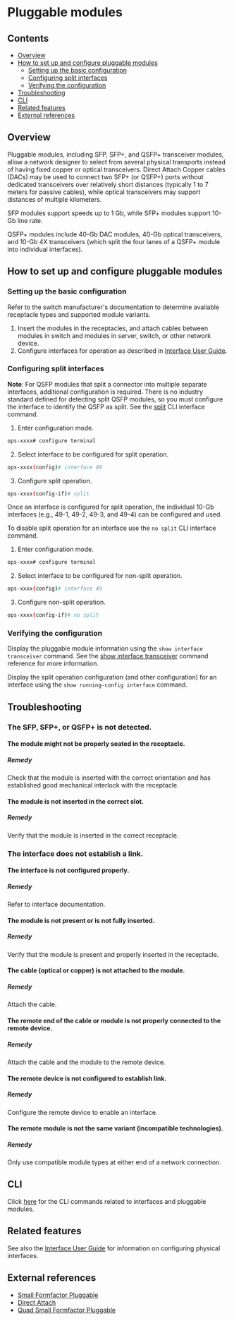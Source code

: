 
# Pluggable modules

## Contents

- [Overview](#overview)
- [How to set up and configure pluggable modules](#how-to-set-up-and-configure-pluggable-modules)
	- [Setting up the basic configuration](#setting-up-the-basic-configuration)
	- [Configuring split interfaces](#configuring-split-interfaces)
	- [Verifying the configuration](#verifying-the-configuration)
- [Troubleshooting](#troubleshooting)
- [CLI](#cli)
- [Related features](#related-features)
- [External references](#external-references)

## Overview
Pluggable modules, including SFP, SFP+, and QSFP+ transceiver modules, allow a network designer to select from several physical transports instead of having fixed copper or optical transceivers. Direct Attach Copper cables (DACs) may be used to connect two SFP+ (or QSFP+) ports without dedicated transceivers over relatively short distances (typically 1 to 7 meters for passive cables), while optical transceivers may support distances of multiple kilometers.

SFP modules support speeds up to 1 Gb, while SFP+ modules support 10-Gb line rate.

QSFP+ modules include 40-Gb DAC modules, 40-Gb optical transceivers, and 10-Gb 4X transceivers (which split the four lanes of a QSFP+ module into individual interfaces).

## How to set up and configure pluggable modules

### Setting up the basic configuration

Refer to the switch manufacturer's documentation to determine available receptacle types and supported module variants.
 1. Insert the modules in the receptacles, and attach cables between modules in switch and modules in server, switch, or other network device.
 1. Configure interfaces for operation as described in [Interface User Guide](https://www.openswitch.net/documents/user/interface_user_guide).

### Configuring split interfaces
**Note**: For QSFP modules that split a connector into multiple separate interfaces, additional configuration is required. There is no industry standard defined for detecting split QSFP modules, so you must configure the interface to identify the QSFP as split. See the [split](https://www.openswitch.net/documents/user/interface_cli#intfsplit) CLI interface command.

1. Enter configuration mode.
```bash
ops-xxxx# configure terminal
```
2. Select interface to be configured for split operation.
```bash
ops-xxxx(config)# interface 49
```
3. Configure split operation.
```bash
ops-xxxx(config-if)# split
```

Once an interface is configured for split operation, the individual 10-Gb interfaces (e.g., 49-1, 49-2, 49-3, and 49-4) can be configured and used.

To disable split operation for an interface use the `no split` CLI interface command.

1. Enter configuration mode.
```bash
ops-xxxx# configure terminal
```
2. Select interface to be configured for non-split operation.
```bash
ops-xxxx(config)# interface 49
```
3. Configure non-split operation.
```bash
ops-xxxx(config-if)# no split
```

### Verifying the configuration

Display the pluggable module information using the `show interface transceiver` command. See the [show interface transceiver](https://www.openswitch.net/documents/user/interface_cli#showalltransintf) command reference for more information.

Display the split operation configuration (and other configuration) for an interface using the `show running-config interface` command.

## Troubleshooting

### The SFP, SFP+, or QSFP+ is not detected.
#### The module might not be properly seated in the receptacle.
##### Remedy
Check that the module is inserted with the correct orientation and has established good mechanical interlock with the receptacle.
#### The module is not inserted in the correct slot.
##### Remedy
Verify that the module is inserted in the correct receptacle.
### The interface does not establish a link.
#### The interface is not configured properly.
##### Remedy
Refer to interface documentation.
#### The module is not present or is not fully inserted.
##### Remedy
Verify that the module is present and properly inserted in the receptacle.
#### The cable (optical or copper) is not attached to the module.
##### Remedy
Attach the cable.
#### The remote end of the cable or module is not properly connected to the remote device.
##### Remedy
Attach the cable and the module to the remote device.
#### The remote device is not configured to establish link.
##### Remedy
Configure the remote device to enable an interface.
#### The remote module is not the same variant (incompatible technologies).
##### Remedy
Only use compatible module types at either end of a network connection.

## CLI
Click [here](https://www.openswitch.net/documents/user/interface_cli) for the CLI commands related to interfaces and pluggable modules.

## Related features
See also the [Interface User Guide](https://www.openswitch.net/documents/user/interface_user_guide) for information on configuring physical interfaces.

## External references
- [Small Formfactor Pluggable](https://en.wikipedia.org/wiki/Small_form-factor_pluggable_transceiver "Wikipedia")
- [Direct Attach](https://en.wikipedia.org/wiki/10_Gigabit_Ethernet#SFP.2B_Direct_Attach "Wikipedia")
- [Quad Small Formfactor Pluggable](https://en.wikipedia.org/wiki/QSFP "Wikipedia")

